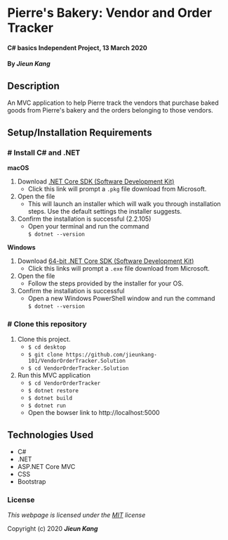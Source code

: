 # Pierre's Bakery: Vendor and Order Tracker

#### C# basics Independent Project, 13 March 2020
 
#### By **_Jieun Kang_**

## Description
An MVC application to help Pierre track the vendors that purchase baked goods from Pierre's bakery and the orders belonging to those vendors.

## Setup/Installation Requirements

### # Install C# and .NET

**macOS**
1. Download [.NET Core SDK (Software Development Kit)](https://dotnet.microsoft.com/download/dotnet-core/thank-you/sdk-2.2.106-macos-x64-installer)
    * Click this link will prompt a `.pkg` file download from Microsoft.
2. Open the file     
    * This will launch an installer which will walk you through installation steps. Use the default settings the installer suggests.
3. Confirm the installation is successful (2.2.105)
    * Open your terminal and run the command <br/> `$ dotnet --version`    

**Windows**
1. Download [64-bit .NET Core SDK (Software Development Kit)](https://dotnet.microsoft.com/download/dotnet-core/thank-you/sdk-2.2.203-windows-x64-installer)
    * Click this links will prompt a `.exe` file download from Microsoft.
2. Open the file
    * Follow the steps provided by the installer for your OS.
3. Confirm the installation is successful
    * Open a new Windows PowerShell window and run the command <br/> `$ dotnet --version`  

### # Clone this repository
1. Clone this project.
    * `$ cd desktop`
    * `$ git clone https://github.com/jieunkang-101/VendorOrderTracker.Solution`
    * `$ cd VendorOrderTracker.Solution`
2. Run this MVC application
    * `$ cd VendorOrderTracker`
    * `$ dotnet restore`
    * `$ dotnet build`
    * `$ dotnet run` 
    * Open the bowser link to http://localhost:5000

## Technologies Used

* C#
* .NET
* ASP.NET Core MVC
* CSS
* Bootstrap

### License

*This webpage is licensed under the [MIT](https://en.wikipedia.org/wiki/MIT_License) license*

Copyright (c) 2020 **_Jieun Kang_**